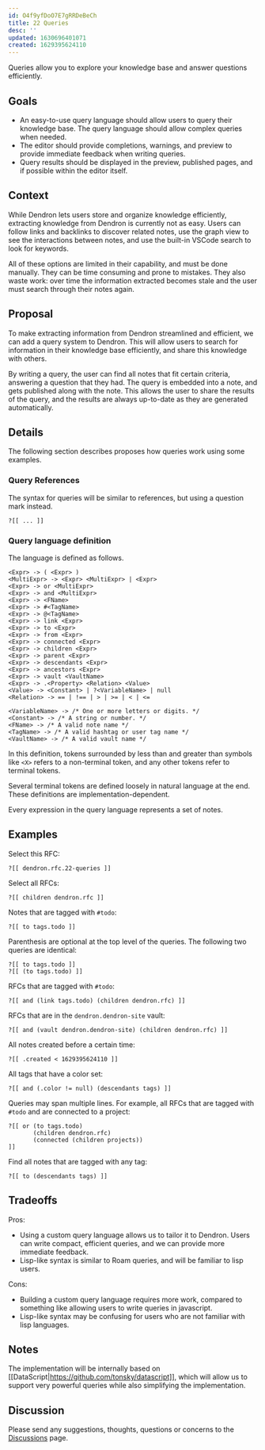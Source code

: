```yaml
---
id: O4f9yfDoO7E7gRRDeBeCh
title: 22 Queries
desc: ''
updated: 1630696401071
created: 1629395624110
---
```


Queries allow you to explore your knowledge base and answer questions efficiently.

## Goals

- An easy-to-use query language should allow users to query their knowledge base. The query language should allow complex queries when needed.
- The editor should provide completions, warnings, and preview to provide immediate feedback when writing queries.
- Query results should be displayed in the preview, published pages, and if possible within the editor itself.

## Context

While Dendron lets users store and organize knowledge efficiently, extracting
knowledge from Dendron is currently not as easy. Users can follow links and
backlinks to discover related notes, use the graph view to see the interactions
between notes, and use the built-in VSCode search to look for keywords.

All of these options are limited in their capability, and must be done manually.
They can be time consuming and prone to mistakes. They also waste work: over
time the information extracted becomes stale and the user must search through
their notes again.

## Proposal

To make extracting information from Dendron streamlined and efficient, we can
add a query system to Dendron. This will allow users to search for information
in their knowledge base efficiently, and share this knowledge with others.

By writing a query, the user can find all notes that fit certain criteria,
answering a question that they had. The query is embedded into a note, and gets
published along with the note. This allows the user to share the results of the
query, and the results are always up-to-date as they are generated
automatically.

## Details

The following section describes proposes how queries work using some examples.

### Query References

The syntax for queries will be similar to references, but using a question mark instead.

```
?[[ ... ]]
```

### Query language definition

The language is defined as follows.

```
<Expr> -> ( <Expr> )
<MultiExpr> -> <Expr> <MultiExpr> | <Expr>
<Expr> -> or <MultiExpr>
<Expr> -> and <MultiExpr>
<Expr> -> <FName>
<Expr> -> #<TagName>
<Expr> -> @<TagName>
<Expr> -> link <Expr>
<Expr> -> to <Expr>
<Expr> -> from <Expr>
<Expr> -> connected <Expr>
<Expr> -> children <Expr>
<Expr> -> parent <Expr>
<Expr> -> descendants <Expr>
<Expr> -> ancestors <Expr>
<Expr> -> vault <VaultName>
<Expr> -> .<Property> <Relation> <Value>
<Value> -> <Constant> | ?<VariableName> | null
<Relation> -> == | !== | > | >= | < | <=

<VariableName> -> /* One or more letters or digits. */
<Constant> -> /* A string or number. */
<FName> -> /* A valid note name */
<TagName> -> /* A valid hashtag or user tag name */
<VaultName> -> /* A valid vault name */
```

In this definition, tokens surrounded by less than and greater than symbols like
`<X>` refers to a non-terminal token, and any other tokens refer to terminal
tokens.

Several terminal tokens are defined loosely in natural language at the end. These definitions are implementation-dependent.

Every expression in the query language represents a set of notes.

## Examples

Select this RFC:
```
?[[ dendron.rfc.22-queries ]]
```

Select all RFCs:
```
?[[ children dendron.rfc ]]
```

Notes that are tagged with `#todo`:
```
?[[ to tags.todo ]]
```

Parenthesis are optional at the top level of the queries. The following two queries are identical:
```
?[[ to tags.todo ]]
?[[ (to tags.todo) ]]
```

RFCs that are tagged with `#todo`:
```
?[[ and (link tags.todo) (children dendron.rfc) ]]
```

RFCs that are in the `dendron.dendron-site` vault:
```
?[[ and (vault dendron.dendron-site) (children dendron.rfc) ]]
```

All notes created before a certain time:
```
?[[ .created < 1629395624110 ]]
```

All tags that have a color set:
```
?[[ and (.color != null) (descendants tags) ]]
```

Queries may span multiple lines. For example, all RFCs that are tagged with `#todo` and are connected to a project:
```
?[[ or (to tags.todo)
       (children dendron.rfc)
       (connected (children projects))
]]
```

Find all notes that are tagged with any tag:
```
?[[ to (descendants tags) ]]
```

## Tradeoffs

Pros:
- Using a custom query language allows us to tailor it to Dendron. Users can write compact, efficient queries, and we can provide more immediate feedback.
- Lisp-like syntax is similar to Roam queries, and will be familiar to lisp users.

Cons:
- Building a custom query language requires more work, compared to something like allowing users to write queries in javascript.
- Lisp-like syntax may be confusing for users who are not familiar with lisp languages.

## Notes

The implementation will be internally based on
[[DataScript|https://github.com/tonsky/datascript]], which will allow us to
support very powerful queries while also simplifying the implementation.

## Discussion

Please send any suggestions, thoughts, questions or concerns to the [Discussions](https://wiki.dendron.so/notes/O4f9yfDoO7E7gRRDeBeCh.html) page.